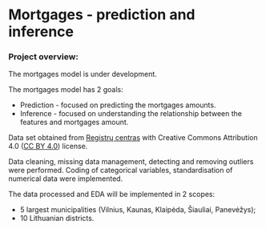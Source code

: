 # Mortgages -  prediction and inference

### Project overview:
The mortgages model is under development.

The mortgages model has 2 goals:
* Prediction  - focused on predicting the mortgages amounts.
* Inference - focused on understanding the relationship between the features and mortgages amount.

Data set obtained from [Registrų centras](https://www.registrucentras.lt/p/1561) with Creative Commons Attribution 4.0 
([CC BY 4.0](https://creativecommons.org/licenses/by/4.0/deed.lt)) license. 

Data cleaning, missing data management, detecting and removing outliers were performed. 
Coding of categorical variables, standardisation of numerical data were implemented.
 
The data processed and EDA will be implemented in 2 scopes:
* 5 largest municipalities (Vilnius, Kaunas, Klaipėda, Šiauliai, Panevėžys);
* 10 Lithuanian districts.
